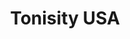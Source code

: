 ---
title: Tonisity USA
description: Custom wordpress theme developed by EF Studio
slug: tonisity_usa/
services: Web Development
imageA: ./images/tonisity_mockup_02.jpg
imageB: ./images/tonisity_mockup_06.jpg
imageC: ./images/tonisity_mockup_01.jpg
imageD: ./images/tonisity_mockup_03.jpg
imageE: ./images/tonisity_mockup_07.jpg
imageF: ./images/tonisity_mockup_05.jpg
imageG: ./images/tonisity_mockup_04.jpg
---